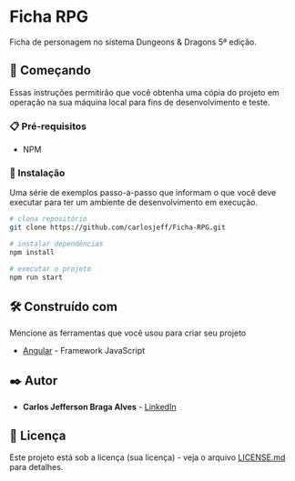 # Ficha RPG

Ficha de personagem no sistema Dungeons & Dragons 5ª edição.

## 🚀 Começando

Essas instruções permitirão que você obtenha uma cópia do projeto em operação na sua máquina local para fins de desenvolvimento e teste.

### 📋 Pré-requisitos

* NPM

### 🔧 Instalação

Uma série de exemplos passo-a-passo que informam o que você deve executar para ter um ambiente de desenvolvimento em execução.


```bash
# clona repositório
git clone https://github.com/carlosjeff/Ficha-RPG.git

# instalar dependências 
npm install

# executar o projeto
npm run start

```

## 🛠️ Construído com

Mencione as ferramentas que você usou para criar seu projeto

* [Angular](https://angular.io/) - Framework JavaScript

## ✒️ Autor

* **Carlos Jefferson Braga Alves** - [LinkedIn ](https://www.linkedin.com/in/carlosjeff/)


## 📄 Licença

Este projeto está sob a licença (sua licença) - veja o arquivo [LICENSE.md](https://github.com/carlosjeff/Ficha-RPG/blob/main/LICENSE) para detalhes.
